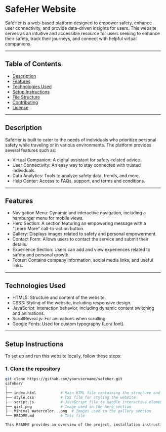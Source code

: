 # SafeHer Website

SafeHer is a web-based platform designed to empower safety, enhance user connectivity, and provide data-driven insights for users. This website serves as an intuitive and accessible resource for users seeking to enhance their safety, track their journeys, and connect with helpful virtual companions.

---

## Table of Contents

- [Description](#description)
- [Features](#features)
- [Technologies Used](#technologies-used)
- [Setup Instructions](#setup-instructions)
- [File Structure](#file-structure)
- [Contributing](#contributing)
- [License](#license)

---

## Description

SafeHer is built to cater to the needs of individuals who prioritize personal safety while traveling or in various environments. The platform provides several features such as:

- Virtual Companion: A digital assistant for safety-related advice.
- User Connectivity: An easy way to stay connected with trusted individuals.
- Data Analytics: Tools to analyze safety data, trends, and more.
- Help Center: Access to FAQs, support, and terms and conditions.

---

## Features

- Navigation Menu: Dynamic and interactive navigation, including a hamburger menu for mobile views.
- Hero Section: A section featuring an empowering message with a "Learn More" call-to-action button.
- Gallery: Displays images related to safety and personal empowerment.
- Contact Form: Allows users to contact the service and submit their details.
- Experience Section: Users can add and view experiences related to safety and personal growth.
- Footer: Contains company information, social media links, and useful links.

---

## Technologies Used

- HTML5: Structure and content of the website.
- CSS3: Styling of the website, including responsive design.
- JavaScript: Interaction behavior, including dynamic content switching and animations.
- ScrollReveal.js: For animations when scrolling.
- Google Fonts: Used for custom typography (Lora font).

---

## Setup Instructions

To set up and run this website locally, follow these steps:

### 1. Clone the repository

```bash
git clone https://github.com/yourusername/safeher.git
safeher/
│
├── index.html           # Main HTML file containing the structure and content of the website
├── style.css            # CSS file for styling the website
├── script.js            # JavaScript file to handle interactive elements and animations
├── girl.png             # Image used in the hero section
├── Minimal Watercolor...png  # Images used in the gallery section
└── README.md            # This file

This README provides an overview of the project, installation instructions, and usage guidance. You can further customize it as needed to match your project’s requirements!
